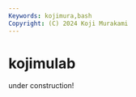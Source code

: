 ```yaml
---
Keywords: kojimura,bash
Copyright: (C) 2024 Koji Murakami
---
```


# kojimulab

under construction!
